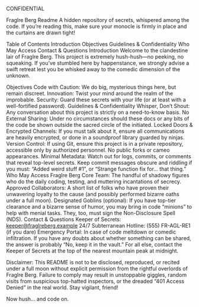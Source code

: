 CONFIDENTIAL 


Fraglre Berg Readme
A hidden repository of secrets, whispered among the code. If you’re reading this, make sure your monocle is firmly in place and the curtains are drawn tight!

Table of Contents
Introduction
Objectives
Guidelines & Confidentiality
Who May Access
Contact & Questions
Introduction
Welcome to the clandestine lair of Fraglre Berg. This project is extremely hush-hush—no peeking, no squeaking. If you’ve stumbled here by happenstance, we strongly advise a swift retreat lest you be whisked away to the comedic dimension of the unknown.

Objectives
Code with Caution: We do big, mysterious things here, but remain discreet.
Innovation: Twist your mind around the realm of the improbable.
Security: Guard these secrets with your life (or at least with a well-fortified password).
Guidelines & Confidentiality
Whisper, Don’t Shout: Any conversation about this project is strictly on a need-to-know basis.
No External Sharing: Under no circumstances should these docs or any bits of the code be shown outside the sacred circle of the initiated.
Locked Doors & Encrypted Channels: If you must talk about it, ensure all communications are heavily encrypted, or done in a soundproof library guarded by ninjas.
Version Control: If using Git, ensure this project is in a private repository, accessible only by authorized personnel. No public forks or cameo appearances.
Minimal Metadata: Watch out for logs, commits, or comments that reveal top-level secrets. Keep commit messages obscure and riddling if you must: “Added weird stuff #1”, or “Strange function fix for… that thing.”
Who May Access
Fraglre Berg Core Team: The handful of shadowy figures who do the daily coding, testing, and muttering incantations of secrecy.
Approved Collaborators: A short list of folks who have proven their unwavering loyalty to the cause (and possibly performed bizarre oaths under a full moon).
Designated Goblins (optional): If you have top-tier clearance and a bizarre sense of humor, you may bring in code “minions” to help with menial tasks. They, too, must sign the Non-Disclosure Spell (NDS).
Contact & Questions
Keeper of Secrets: keeper@fraglreberg.example
24/7 Subterranean Hotline: (555) FR-AGL-RE1 (if you dare)
Emergency Portal: In case of code meltdown or comedic infiltration.
If you have any doubts about whether something can be shared, the answer is probably “No, keep it in the vault.” For all else, contact the Keeper of Secrets at the top of the nearest mountain peak at midnight.

Disclaimer: This README is not to be disclosed, reproduced, or recited under a full moon without explicit permission from the rightful overlords of Fraglre Berg. Failure to comply may result in unstoppable giggles, random visits from suspicious top-hatted inspectors, or the dreaded “401 Access Denied” in the real world. Stay vigilant, friend!

Now hush... and code on.

